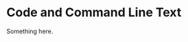 [title]: # (Code and Command Line Text)
[tags]: # (XXX)
[priority]: # (792)
# Code and Command Line Text
Something here.

